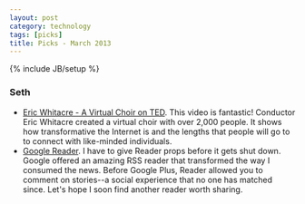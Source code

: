 ```yaml
---
layout: post
category: technology
tags: [picks]
title: Picks - March 2013
---
```

{% include JB/setup %}

### Seth
  - [Eric Whitacre - A Virtual Choir on TED](http://www.ted.com/talks/eric_whitacre_a_virtual_choir_2_000_voices_strong.html). This video is fantastic! Conductor Eric Whitacre created a virtual choir with over 2,000 people. It shows how transformative the Internet is and the lengths that people will go to to connect with like-minded individuals.
  - [Google Reader](https://www.google.com/reader/). I have to give Reader props before it gets shut down. Google offered an amazing RSS reader that transformed the way I consumed the news. Before Google Plus, Reader allowed you to comment on stories--a social experience that no one has matched since. Let's hope I soon find another reader worth sharing.
